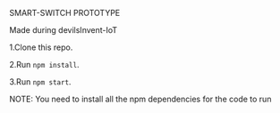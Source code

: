 SMART-SWITCH PROTOTYPE

Made during devilsInvent-IoT

1.Clone this repo.

2.Run `npm install`.

3.Run `npm start`.


NOTE: You need to install all the npm dependencies for the code to run
